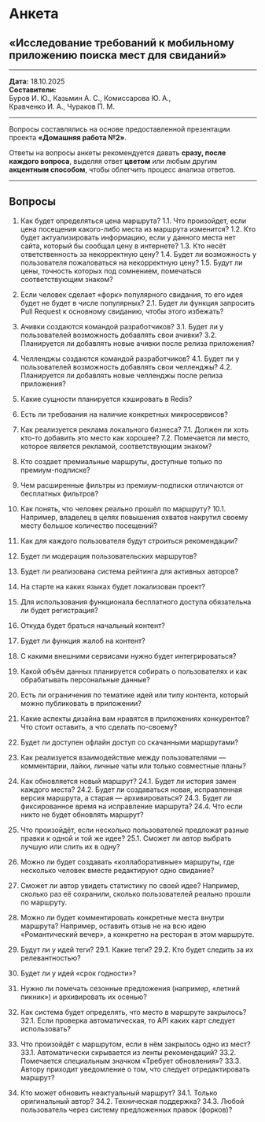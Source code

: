 # Анкета

## «Исследование требований к мобильному приложению поиска мест для свиданий»

---

**Дата:** 18.10.2025  
**Составители:**  
Буров И. Ю., Казьмин А. С., Комиссарова Ю. А.,  
Кравченко И. А., Чураков П. М.

---

Вопросы составлялись на основе предоставленной презентации проекта **«Домашняя работа №2»**.

Ответы на вопросы анкеты рекомендуется давать **сразу, после каждого вопроса**,
выделяя ответ **цветом** или любым другим **акцентным способом**, чтобы облегчить процесс анализа ответов.

---

## Вопросы

1. Как будет определяться цена маршрута?
    1.1. Что произойдет, если цена посещения какого-либо места из маршрута изменится?
    1.2. Кто будет актуализировать информацию, если у данного места нет сайта, который бы сообщал цену в интернете?
    1.3. Кто несёт ответственность за некорректную цену?
    1.4. Будет ли возможность у пользователя пожаловаться на некорректную цену?
    1.5. Будут ли цены, точность которых под сомнением, помечаться соответствующим знаком?

2. Если человек сделает «форк» популярного свидания, то его идея будет не будет в числе популярных?
    2.1. Будет ли функция запросить Pull Request к основному свиданию, чтобы этого избежать?

3. Ачивки создаются командой разработчиков?
    3.1. Будет ли у пользователей возможность добавлять свои ачивки?
    3.2. Планируется ли добавлять новые ачивки после релиза приложения?

4. Челленджы создаются командой разработчиков?
    4.1. Будет ли у пользователей возможность добавлять свои челленджы?
    4.2. Планируется ли добавлять новые челленджы после релиза приложения?

5. Какие сущности планируется кэшировать в Redis?

6. Есть ли требования на наличие конкретных микросервисов?

7. Как реализуется реклама локального бизнеса?
    7.1. Должен ли хоть кто-то добавить это место как хорошее?
    7.2. Помечается ли место, которое является рекламой, соответствующим знаком?

8. Кто создает премиальные маршруты, доступные только по премиум-подписке?

9. Чем расширенные фильтры из премиум-подписки отличаются от бесплатных фильтров?

10. Как понять, что человек реально прошёл по маршруту?
    10.1. Например, владелец в целях повышения охватов накрутил своему месту большое количество посещений?

11. Как для каждого пользователя будут строиться рекомендации?

12. Будет ли модерация пользовательских маршрутов?

13. Будет ли реализована система рейтинга для активных авторов?

14. На старте на каких языках будет локализован проект?

15. Для использования функционала бесплатного доступа обязательна ли будет регистрация?

16. Откуда будет браться начальный контент?

17. Будет ли функция жалоб на контент?

18. С какими внешними сервисами нужно будет интегрироваться?

19. Какой объём данных планируется собирать о пользователях и как обрабатывать персональные данные?

20. Есть ли ограничения по тематике идей или типу контента, который можно публиковать в приложении?

21. Какие аспекты дизайна вам нравятся в приложениях конкурентов? Что стоит оставить, а что сделать по-своему?

22. Будет ли доступен офлайн доступ со скачанными маршрутами?

23. Как реализуется взаимодействие между пользователями — комментарии, лайки, личные чаты или только совместные планы?

24. Как обновляется новый маршрут?
    24.1. Будет ли история замен каждого места?
    24.2. Будет ли создаваться новая, исправленная версия маршрута, а старая — архивироваться?
    24.3. Будет ли фиксированное время на исправление маршрута?
    24.4. Что если никто не будет обновлять маршрут?

25. Что произойдёт, если несколько пользователей предложат разные правки к одной и той же идее?
    25.1. Сможет ли автор выбрать лучшую или слить их в одну?

26. Можно ли будет создавать «коллаборативные» маршруты, где несколько человек вместе редактируют одно свидание?

27. Сможет ли автор увидеть статистику по своей идее?
    Например, сколько раз её сохранили, сколько пользователей реально прошли по маршруту.

28. Можно ли будет комментировать конкретные места внутри маршрута?
    Например, оставить отзыв не на всю идею «Романтический вечер», а конкретно на ресторан в этом маршруте.

29. Будут ли у идей теги?
    29.1. Какие теги?
    29.2. Кто будет следить за их релевантностью?

30. Будет ли у идей «срок годности»?

31. Нужно ли помечать сезонные предложения (например, «летний пикник») и архивировать их осенью?

32. Как система будет определять, что место в маршруте закрылось?
    32.1. Если проверка автоматическая, то API каких карт следует использовать?

33. Что произойдёт с маршрутом, если в нём закрылось одно из мест?
    33.1. Автоматически скрывается из ленты рекомендаций?
    33.2. Помечается специальным значком «Требует обновления»?
    33.3. Автору приходит уведомление о том, что следует отредактировать маршрут?

34. Кто может обновить неактуальный маршрут?
    34.1. Только оригинальный автор?
    34.2. Техническая поддержка?
    34.3. Любой пользователь через систему предложенных правок (форков)?
